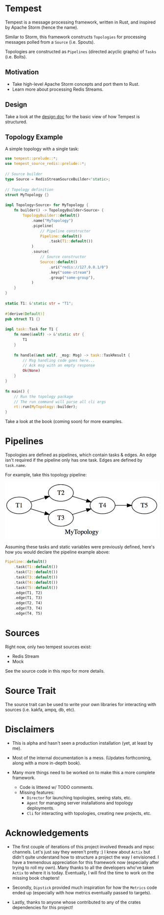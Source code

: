 # Tempest

Tempest is a message processing framework, written in Rust, and inspired by Apache Storm (hence the name).

Similar to Storm, this framework constructs `Topologies` for processing messages polled from a `Source` (i.e. Spouts).

Topologies are constructed as `Pipelines` (directed acyclic graphs) of `Tasks` (i.e. Bolts).

## Motivation

- Take high-level Apache Storm concepts and port them to Rust.
- Learn more about processing Redis Streams.

## Design

Take a look at the [design doc](DESIGN.md) for the basic view of how Tempest is structured.

## Topology Example

A simple topology with a single task:

```rust
use tempest::prelude::*;
use tempest_source_redis::prelude::*;

// Source builder
type Source = RedisStreamSourceBuilder<'static>;

// Topology definition
struct MyTopology {}

impl Topology<Source> for MyTopology {
    fn builder() -> TopologyBuilder<Source> {
        TopologyBuilder::default()
            .name("MyTopology")
            .pipeline(
                // Pipeline constructor
                Pipeline::default()
                    .task(T1::default())
            )
            .source(
                // Source constructor
                Source::default()
                    .uri("redis://127.0.0.1/0")
                    .key("some-stream")
                    .group("some-group"),
            )
    }
}

static T1: &'static str = "T1";

#[derive(Default)]
pub struct T1 {}

impl task::Task for T1 {
    fn name(&self) -> &'static str {
        T1
    }

    fn handle(&mut self, _msg: Msg) -> task::TaskResult {
        // Msg handling code goes here...
        // Ack msg with an empty response
        Ok(None)
    }
}

fn main() {
    // Run the topology package
    // The run command will parse all cli args
    rt::run(MyTopology::builder);
}
```

Take a look at the book (coming soon) for more examples.

# Pipelines

Topologies are defined as pipelines, which contain tasks & edges. An edge isn't required if the pipeline only has one task. Edges are defined by `task.name`.

For example, take this topology pipeline:

![pipeline-example.png](assets/pipeline-example.png)

Assuming these tasks and static variables were previously defined, here's how you would declare the pipeline example above:

```rust
Pipeline::default()
    .task(T1::default())
    .task(T2::default())
    .task(T3::default())
    .task(T4::default())
    .task(T5::default())
    .edge(T1, T2)
    .edge(T1, T3)
    .edge(T2, T4)
    .edge(T3, T4)
    .edge(T4, T5)
```

# Sources

Right now, only two tempest sources exist:

- Redis Stream
- Mock

See the source code in this repo for more details.

# Source Trait

The source trait can be used to write your own libraries for interacting with sources (i.e. kakfa, ampq, db, etc).

# Disclaimers

- This is alpha and hasn't seen a production installation (yet, at least by me).

- Most of the internal documentation is a mess. (Updates forthcoming, along with a more in-depth book).

- Many more things need to be worked on to make this a more complete framework.
    - Code is littered w/ TODO comments.
    - Missing features:
        - `Director` for launching topologies, seeing stats, etc.
        - `Agent` for managing server installations and topology deployments.
        - `Cli` for interacting with topologies, creating new projects, etc.

# Acknowledgements

- The first couple of iterations of this project involved threads and mpsc channels. Let's just say they weren't pretty :) I knew about `Actix` but didn't quite understand how to structure a project the way I envisioned. I have a tremendous appreciation for this framework now (especially after trying to roll my own). Many thanks to all the developers who've taken `Actix` to where it is today. Eventually, I will find the time to work on the missing book chapters!

- Secondly, `Dipstick` provided much inspiration for how the `Metrics` code ended up (especially with how metrics eventually passed to targets).

- Lastly, thanks to anyone whose contributed to any of the crates dependencies for this project!
